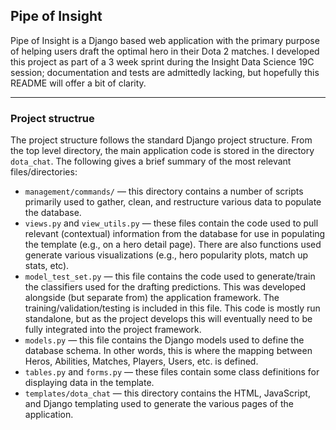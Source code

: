 ## Pipe of Insight
Pipe of Insight is a Django based web application with the primary purpose of helping users draft the optimal hero in their Dota 2 matches. I developed this project as part of a 3 week sprint during the Insight Data Science 19C session; documentation and tests are admittedly lacking, but hopefully this README will offer a bit of clarity.

---

### Project structrue
The project structure follows the standard Django project structure. From the top level directory, the main application code is stored in the directory `dota_chat`. The following gives a brief summary of the most relevant files/directories:

*  `management/commands/` &mdash; this directory contains a number of scripts primarily used to gather, clean, and restructure various data to populate the database.
* `views.py` and `view_utils.py` &mdash; these files contain the code used to pull relevant (contextual) information from the database for use in populating the template (e.g., on a hero detail page). There are also functions used generate various visualizations (e.g., hero popularity plots, match up stats, etc).
* `model_test_set.py` &mdash; this file contains the code used to generate/train the classifiers used for the drafting predictions. This was developed alongside (but separate from) the application framework. The training/validation/testing is included in this file. This code is mostly run standalone, but as the project develops this will eventually need to be fully integrated into the project framework.
* `models.py` &mdash; this file contains the Django models used to define the database schema. In other words, this is where the mapping between Heros, Abilities, Matches, Players, Users, etc. is defined.
* `tables.py` and `forms.py` &mdash; these files contain some class definitions for displaying data in the template.
* `templates/dota_chat` &mdash; this directory contains the HTML, JavaScript, and Django templating used to generate the various pages of the application.



